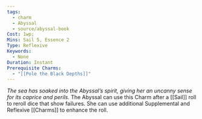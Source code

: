 ```yaml
---
tags:
  - charm
  - Abyssal
  - source/abyssal-book
Cost: 1wp; 
Mins: Sail 5, Essence 2
Type: Reflexive
Keywords:
  - None
Duration: Instant
Prerequisite Charms:
  - "[[Pole the Black Depths]]"
---
```

*The sea has soaked into the Abyssal’s spirit, giving her an uncanny sense for its caprice and perils.*
The Abyssal can use this Charm after a [[Sail]] roll to reroll dice that show failures. She can use additional Supplemental and Reflexive [[Charms]] to enhance the roll.